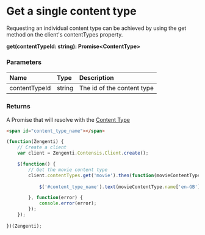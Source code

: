 # Get a single content type

Requesting an individual content type can be achieved by using the get method on the client's contentTypes property.

**get(contentTypeId: string): Promise&lt;ContentType&gt;**

### Parameters

| Name | Type | Description |
|:--|:--|:--
| contentTypeId | string | The id of the content type |

### Returns
A Promise that will resolve with the [Content Type](/model/content-type.md)

```html
<span id="content_type_name"></span>
```

```js
(function(Zengenti) {
    // Create a client
    var client = Zengenti.Contensis.Client.create();

    $(function() {
        // Get the movie content type
        client.contentTypes.get('movie').then(function(movieContentType) {       
        
            $('#content_type_name').text(movieContentType.name['en-GB']);

        }, function(error) {
            console.error(error);
        });   
    });
    
})(Zengenti);
```